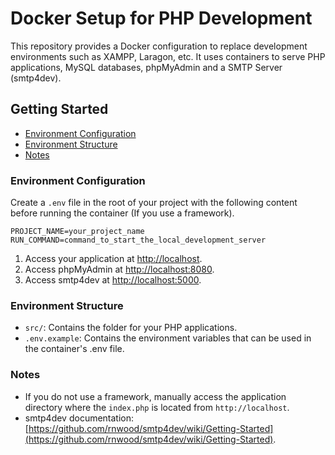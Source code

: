 # Docker Setup for PHP Development

This repository provides a Docker configuration to replace development environments such as XAMPP, Laragon, etc. It uses containers to serve PHP applications, MySQL databases, phpMyAdmin and a SMTP Server (smtp4dev).

## Getting Started

* [Environment Configuration](#environment-configuration)
* [Environment Structure](#environment-structure)
* [Notes](#notes)

### Environment Configuration

Create a `.env` file in the root of your project with the following content before running the container (If you use a framework).

```env
PROJECT_NAME=your_project_name
RUN_COMMAND=command_to_start_the_local_development_server
```

1. Access your application at [http://localhost](http://localhost).
2. Access phpMyAdmin at [http://localhost:8080](http://localhost:8080).
3. Access smtp4dev at [http://localhost:5000](http://localhost:5000).

### Environment Structure

* `src/`: Contains the folder for your PHP applications.
* `.env.example`: Contains the environment variables that can be used in the container's .env file.

### Notes

* If you do not use a framework, manually access the application directory where the `index.php` is located from `http://localhost`.
* smtp4dev documentation: [https://github.com/rnwood/smtp4dev/wiki/Getting-Started](https://github.com/rnwood/smtp4dev/wiki/Getting-Started).
